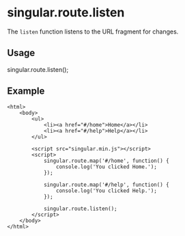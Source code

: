 # singular.route.listen

The `listen` function listens to the URL fragment for changes.

## Usage

singular.route.listen();

## Example

	<html>
		<body>
			<ul>
				<li><a href="#/home">Home</a></li>
				<li><a href="#/help">Help</a></li>
			</ul>

			<script src="singular.min.js"></script>
			<script>
				singular.route.map('#/home', function() {
					console.log('You clicked Home.');
				});

				singular.route.map('#/help', function() {
					console.log('You clicked Help.');
				});

				singular.route.listen();
			</script>
		</body>
	</html>
